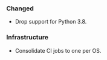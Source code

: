 <!--
A new scriv changelog fragment.

Uncomment the section that is right (remove the HTML comment wrapper).
-->

<!--
### Added

- A bullet item for the Added category.

-->
### Changed

- Drop support for Python 3.8.

<!--
### Fixed

- A bullet item for the Fixed category.

-->
<!--
### Deprecated

- A bullet item for the Deprecated category.

-->
<!--
### Removed

- A bullet item for the Removed category.

-->
<!--
### Security

- A bullet item for the Security category.

-->
### Infrastructure

- Consolidate CI jobs to one per OS.
